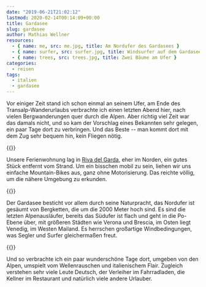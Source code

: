 ```yaml
---
date: "2019-06-21T21:02:12"
lastmod: 2020-02-14T00:14:09+00:00
title: Gardasee
slug: gardasee
author: Mathias Wellner
resources:
  - { name: me, src: me.jpg, title: Am Nordufer des Gardasees }
  - { name: surfer, src: surfer.jpg, title: Windsurfer auf dem Gardasee }
  - { name: trees, src: trees.jpg, title: Zwei Bäume am Ufer }
categories:
  - reisen
tags:
  - italien
  - gardasee
---
```

Vor einiger Zeit stand ich schon einmal an seinem Ufer, am Ende des Transalp-Wanderurlaubs verbrachte ich einen letzten Abend hier, nach vielen Bergwanderungen quer durch die Alpen. Aber richtig viel Zeit war das damals nicht, und so kam der Vorschlag eines Bekannten sehr gelegen, ein paar Tage dort zu verbringen. Und das Beste -- man kommt dort mit dem Zug sehr bequem hin, kein Fliegen nötig. 
<!--more-->

{{<responsive-image name="me">}}

Unsere Ferienwohnung lag in [Riva del Garda](https://de.wikipedia.org/wiki/Riva_del_Garda), eher im Norden, ein gutes Stück entfernt vom Strand. Um ein bisschen mobil zu sein, liehen wir uns einfache Mountain-Bikes aus, ganz ohne Motorisierung. Das reichte völlig, um die nähere Umgebung zu erkunden. 

{{<responsive-image name="surfer" class="wide">}}

Der Gardasee besticht vor allem durch seine Naturpracht, das Nordufer ist gesäumt von Bergketten, die um die 2000 Meter hoch sind. Es sind die letzten Alpenausläufer, bereits das Südufer ist flach und geht in die Po-Ebene über, mit größeren Städten wie Verona und Brescia, im Osten liegt Venedig, im Westen Mailand. Es herrschen großartige Windbedingungen, was Segler und Surfer gleichermaßen freut. 

{{<responsive-image name="trees">}}

Und so verbrachte ich ein paar wunderschöne Tage dort, umgeben von den Alpen, umspielt vom Wellenrauschen und italienischem Flair. Zugleich verstehen sehr viele Leute Deutsch, der Verleiher im Fahrradladen, die Kellner im Restaurant und natürlich viele andere Urlauber. 